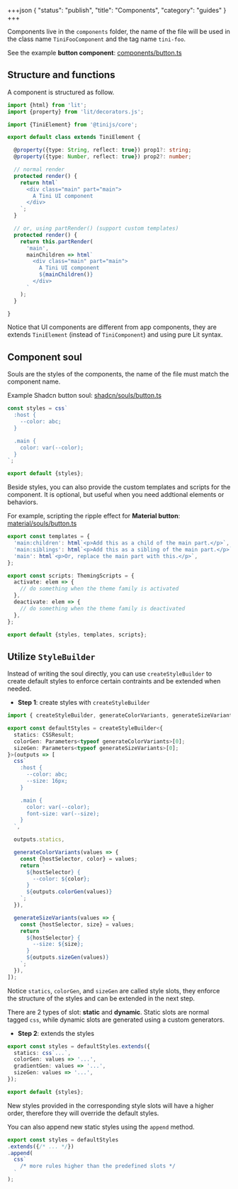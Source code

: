 +++json
{
  "status": "publish",
  "title": "Components",
  "category": "guides"
}
+++

Components live in the `components` folder, the name of the file will be used in the class name `TiniFooComponent` and the tag name `tini-foo`.

See the example **button component**: [components/button.ts](https://github.com/tinijs/tinijs/blob/main/packages/ui/ui/components/button.ts)

## Structure and functions

A component is structured as follow.

```ts
import {html} from 'lit';
import {property} from 'lit/decorators.js';

import {TiniElement} from '@tinijs/core';

export default class extends TiniElement {

  @property({type: String, reflect: true}) prop1?: string;
  @property({type: Number, reflect: true}) prop2?: number;

  // normal render
  protected render() {
    return html`
      <div class="main" part="main">
        A Tini UI component
      </div>
    `;
  }

  // or, using partRender() (support custom templates)
  protected render() {
    return this.partRender(
      'main',
      mainChildren => html`
        <div class="main" part="main">
          A Tini UI component
          ${mainChildren()}
        </div>
      `
    );
  }

}
```

Notice that UI components are different from app components, they are extends `TiniElement` (instead of `TiniComponent`) and using pure Lit syntax.

## Component soul

Souls are the styles of the components, the name of the file must match the component name.

Example Shadcn button soul: [shadcn/souls/button.ts](https://github.com/tinijs/tinijs/blob/main/packages/ui/ui/styles/shadcn/souls/button.ts)

```ts
const styles = css`
  :host {
    --color: abc;
  }

  .main {
    color: var(--color);
  }
`;

export default {styles};
```

Beside styles, you can also provide the custom templates and scripts for the component. It is optional, but useful when you need addtional elements or behaviors.

For example, scripting the ripple effect for **Material button**: [material/souls/button.ts](https://github.com/tinijs/tinijs/blob/main/packages/ui/ui/styles/material/souls/button.ts)

```ts
export const templates = {
  'main:children': html`<p>Add this as a child of the main part.</p>`,
  'main:siblings': html`<p>Add this as a sibling of the main part.</p>`,
  'main': html`<p>Or, replace the main part with this.</p>`,
};

export const scripts: ThemingScripts = {
  activate: elem => {
    // do something when the theme family is activated
  },
  deactivate: elem => {
    // do something when the theme family is deactivated
  },
};

export default {styles, templates, scripts};
```

## Utilize `StyleBuilder`

Instead of writing the soul directly, you can use `createStyleBuilder` to create default styles to enforce certain contraints and be extended when needed.

- **Step 1**: create styles with `createStyleBuilder`

```ts
import { createStyleBuilder, generateColorVariants, generateSizeVariants } from '@tinijs/core';

export const defaultStyles = createStyleBuilder<{
  statics: CSSResult;
  colorGen: Parameters<typeof generateColorVariants>[0];
  sizeGen: Parameters<typeof generateSizeVariants>[0];
}>(outputs => [
  css`
    :host {
      --color: abc;
      --size: 16px;
    }

    .main {
      color: var(--color);
      font-size: var(--size);
    }
  `,

  outputs.statics,

  generateColorVariants(values => {
    const {hostSelector, color} = values;
    return `
      ${hostSelector} {
        --color: ${color};
      }
      ${outputs.colorGen(values)}
    `;
  }),

  generateSizeVariants(values => {
    const {hostSelector, size} = values;
    return `
      ${hostSelector} {
        --size: ${size};
      }
      ${outputs.sizeGen(values)}
    `;
  }),
]);
```

Notice `statics`, `colorGen`, and `sizeGen` are called style slots, they enforce the structure of the styles and can be extended in the next step.

There are 2 types of slot: **static** and **dynamic**. Static slots are normal tagged `css`, while dynamic slots are generated using a custom generators.

- **Step 2**: extends the styles

```ts
export const styles = defaultStyles.extends({
  statics: css`...`,
  colorGen: values => '...',
  gradientGen: values => '...',
  sizeGen: values => '...',
});

export default {styles};
```

New styles provided in the corresponding style slots will have a higher order, therefore they will override the default styles.

You can also append new static styles using the `append` method.

```ts
export const styles = defaultStyles
.extends({/* ... */})
.append(
  css`
    /* more rules higher than the predefined slots */
  `
);
```
